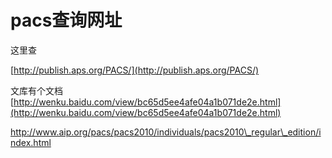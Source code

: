 # pacs查询网址









这里查  
  
[http://publish.aps.org/PACS/](http://publish.aps.org/PACS/)  
  
文库有个文档  
[http://wenku.baidu.com/view/bc65d5ee4afe04a1b071de2e.html](http://wenku.baidu.com/view/bc65d5ee4afe04a1b071de2e.html)














http://www.aip.org/pacs/pacs2010/individuals/pacs2010\_regular\_edition/index.html



